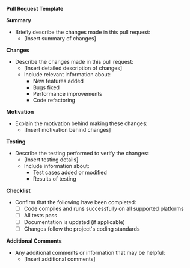 **Pull Request Template**

**Summary**

* Briefly describe the changes made in this pull request:
  + [Insert summary of changes]

**Changes**

* Describe the changes made in this pull request:
  + [Insert detailed description of changes]
  + Include relevant information about:
    - New features added
    - Bugs fixed
    - Performance improvements
    - Code refactoring

**Motivation**

* Explain the motivation behind making these changes:
  + [Insert motivation behind changes]

**Testing**

* Describe the testing performed to verify the changes:
  + [Insert testing details]
  + Include information about:
    - Test cases added or modified
    - Results of testing

**Checklist**

* Confirm that the following have been completed:
  + [ ] Code compiles and runs successfully on all supported platforms
  + [ ] All tests pass
  + [ ] Documentation is updated (if applicable)
  + [ ] Changes follow the project's coding standards

**Additional Comments**

* Any additional comments or information that may be helpful:
  + [Insert additional comments]
